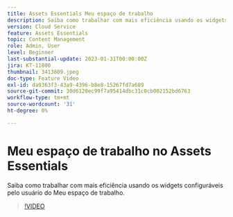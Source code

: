 ```yaml
---
title: Assets Essentials Meu espaço de trabalho
description: Saiba como trabalhar com mais eficiência usando os widgets configuráveis pelo usuário do Meu espaço de trabalho.
version: Cloud Service
feature: Assets Essentials
topic: Content Management
role: Admin, User
level: Beginner
last-substantial-update: 2023-01-31T00:00:00Z
jira: KT-11800
thumbnail: 3413809.jpeg
doc-type: Feature Video
exl-id: da9363f3-43a9-4396-b8e8-15267fd7a689
source-git-commit: 30d6120ec99f7a95414dbc31c0cb002152bd6763
workflow-type: tm+mt
source-wordcount: '31'
ht-degree: 0%

---
```


# Meu espaço de trabalho no Assets Essentials

Saiba como trabalhar com mais eficiência usando os widgets configuráveis pelo usuário do Meu espaço de trabalho.

>[!VIDEO](https://video.tv.adobe.com/v/3413809?quality=12&learn=on)
